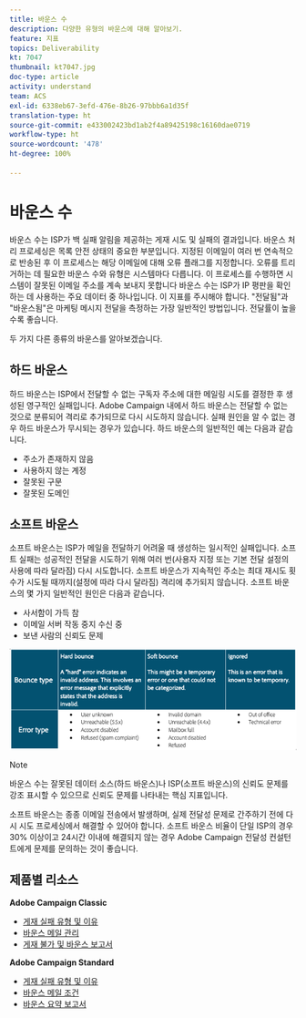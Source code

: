 ```yaml
---
title: 바운스 수
description: 다양한 유형의 바운스에 대해 알아보기.
feature: 지표
topics: Deliverability
kt: 7047
thumbnail: kt7047.jpg
doc-type: article
activity: understand
team: ACS
exl-id: 6338eb67-3efd-476e-8b26-97bbb6a1d35f
translation-type: ht
source-git-commit: e433002423bd1ab2f4a89425198c16160dae0719
workflow-type: ht
source-wordcount: '478'
ht-degree: 100%

---
```


# 바운스 수

바운스 수는 ISP가 백 실패 알림을 제공하는 게재 시도 및 실패의 결과입니다. 바운스 처리 프로세싱은 목록 안전 상태의 중요한 부분입니다. 지정된 이메일이 여러 번 연속적으로 반송된 후 이 프로세스는 해당 이메일에 대해 오류 플래그를 지정합니다. 오류를 트리거하는 데 필요한 바운스 수와 유형은 시스템마다 다릅니다. 이 프로세스를 수행하면 시스템이 잘못된 이메일 주소를 계속 보내지 못합니다 바운스 수는 ISP가 IP 평판을 확인하는 데 사용하는 주요 데이터 중 하나입니다. 이 지표를 주시해야 합니다. &quot;전달됨&quot;과 &quot;바운스됨&quot;은 마케팅 메시지 전달을 측정하는 가장 일반적인 방법입니다. 전달률이 높을수록 좋습니다.

두 가지 다른 종류의 바운스를 알아보겠습니다.

## 하드 바운스

하드 바운스는 ISP에서 전달할 수 없는 구독자 주소에 대한 메일링 시도를 결정한 후 생성된 영구적인 실패입니다. Adobe Campaign 내에서 하드 바운스는 전달할 수 없는 것으로 분류되어 격리로 추가되므로 다시 시도하지 않습니다. 실패 원인을 알 수 없는 경우 하드 바운스가 무시되는 경우가 있습니다.
하드 바운스의 일반적인 예는 다음과 같습니다.

* 주소가 존재하지 않음
* 사용하지 않는 계정
* 잘못된 구문
* 잘못된 도메인

## 소프트 바운스

소프트 바운스는 ISP가 메일을 전달하기 어려울 때 생성하는 일시적인 실패입니다. 소프트 실패는 성공적인 전달을 시도하기 위해 여러 번(사용자 지정 또는 기본 전달 설정의 사용에 따라 달라짐) 다시 시도합니다. 소프트 바운스가 지속적인 주소는 최대 재시도 횟수가 시도될 때까지(설정에 따라 다시 달라짐) 격리에 추가되지 않습니다. 소프트 바운스의 몇 가지 일반적인 원인은 다음과 같습니다.

* 사서함이 가득 참
* 이메일 서버 작동 중지 수신 중
* 보낸 사람의 신뢰도 문제

![바운스 유형](../assets/bounce-types.png)

>[!NOTE]
>
>바운스 수는 잘못된 데이터 소스(하드 바운스)나 ISP(소프트 바운스)의 신뢰도 문제를 강조 표시할 수 있으므로 신뢰도 문제를 나타내는 핵심 지표입니다.
>
>소프트 바운스는 종종 이메일 전송에서 발생하며, 실제 전달성 문제로 간주하기 전에 다시 시도 프로세싱에서 해결할 수 있어야 합니다. 소프트 바운스 비율이 단일 ISP의 경우 30% 이상이고 24시간 이내에 해결되지 않는 경우 Adobe Campaign 전달성 컨설턴트에게 문제를 문의하는 것이 좋습니다.

## 제품별 리소스

**Adobe Campaign Classic**

* [게재 실패 유형 및 이유](https://experienceleague.adobe.com/docs/campaign-classic/using/sending-messages/monitoring-deliveries/understanding-delivery-failures.html?lang=ko#delivery-failure-types-and-reasons)
* [바운스 메일 관리](https://experienceleague.adobe.com/docs/campaign-classic/using/sending-messages/monitoring-deliveries/understanding-delivery-failures.html?lang=ko#bounce-mail-management)
* [게재 불가 및 바운스 보고서](https://experienceleague.adobe.com/docs/campaign-classic/using/reporting/reports-on-deliveries/global-reports.html?lang=ko#non-deliverables-and-bounces)

**Adobe Campaign Standard**

* [게재 실패 유형 및 이유](https://experienceleague.adobe.com/docs/campaign-standard/using/testing-and-sending/monitoring-messages/understanding-delivery-failures.html?lang=ko#delivery-failure-types-and-reasons)
* [바운스 메일 조건](https://experienceleague.adobe.com/docs/campaign-standard/using/testing-and-sending/monitoring-messages/understanding-delivery-failures.html?lang=ko#bounce-mail-qualification)
* [바운스 요약 보고서](https://experienceleague.adobe.com/docs/campaign-standard/using/reporting/list-of-reports/bounce-summary.html?lang=ko#reporting)
